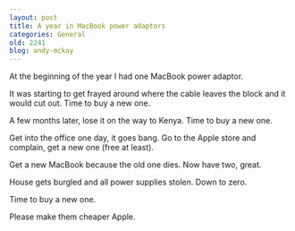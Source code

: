 ```yaml
---
layout: post
title: A year in MacBook power adaptors
categories: General
old: 2241
blog: andy-mckay
---
```

<p>At the beginning of the year I had one MacBook power adaptor.</p>
<p>It was starting to get frayed around where the cable leaves the block and it would cut out. Time to buy a new one.</p>
<p>A few months later, lose it on the way to Kenya. Time to buy a new one.</p>
<p>Get into the office one day, it goes bang. Go to the Apple store and complain, get a new one (free at least).</p>
<p>Get a new MacBook because the old one dies. Now have two, great.</p>
<p>House gets burgled and all power supplies stolen. Down to zero.</p>
<p>Time to buy a new one.</p>
<p>Please make them cheaper Apple.</p>